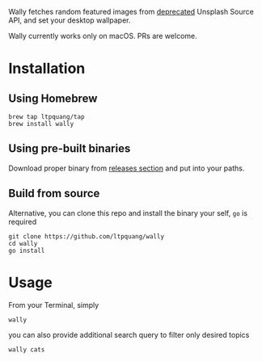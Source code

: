 Wally fetches random featured images from [deprecated](https://changelog.unsplash.com/deprecations/2021/11/25/source-deprecation.html) Unsplash Source API, and set your desktop wallpaper.

Wally currently works only on macOS. PRs are welcome.

# Installation 

## Using Homebrew

```
brew tap ltpquang/tap
brew install wally
```

## Using pre-built binaries

Download proper binary from [releases section](https://github.com/ltpquang/wally/releases) and put into your paths.

## Build from source

Alternative, you can clone this repo and install the binary your self, `go` is required

```
git clone https://github.com/ltpquang/wally
cd wally
go install
```

# Usage

From your Terminal, simply

```
wally
```

you can also provide additional search query to filter only desired topics

```
wally cats
```
